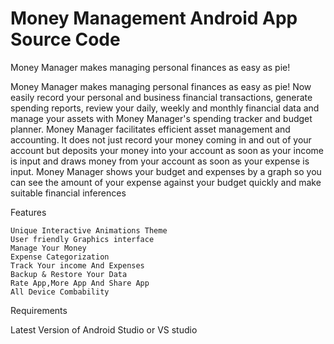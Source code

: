 # Money Management Android App Source Code
 Money Manager makes managing personal finances as easy as pie!

Money Manager makes managing personal finances as easy as pie! Now easily record your personal and business financial transactions, generate spending reports, review your daily, weekly and monthly financial data and manage your assets with Money Manager's spending tracker and budget planner. Money Manager facilitates efficient asset management and accounting. It does not just record your money coming in and out of your account but deposits your money into your account as soon as your income is input and draws money from your account as soon as your expense is input. Money Manager shows your budget and expenses by a graph so you can see the amount of your expense against your budget quickly and make suitable financial inferences 

Features

    Unique Interactive Animations Theme
    User friendly Graphics interface
    Manage Your Money
    Expense Categorization
    Track Your income And Expenses
    Backup & Restore Your Data
    Rate App,More App And Share App
    All Device Combability

Requirements

Latest Version of Android Studio or VS studio
